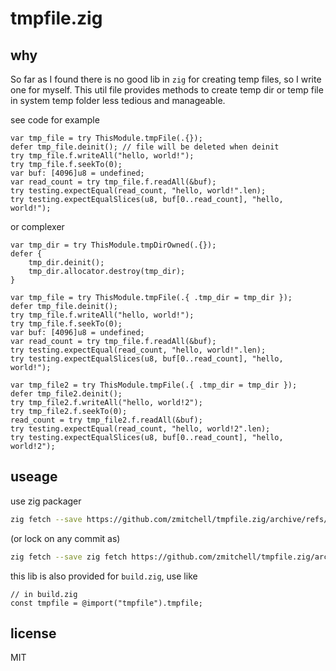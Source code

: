 # tmpfile.zig

## why

So far as I found there is no good lib in `zig` for creating temp files, so I write one for myself. This util file provides methods to create temp dir or temp file in system temp folder less tedious and manageable.

see code for example

```zig
var tmp_file = try ThisModule.tmpFile(.{});
defer tmp_file.deinit(); // file will be deleted when deinit
try tmp_file.f.writeAll("hello, world!");
try tmp_file.f.seekTo(0);
var buf: [4096]u8 = undefined;
var read_count = try tmp_file.f.readAll(&buf);
try testing.expectEqual(read_count, "hello, world!".len);
try testing.expectEqualSlices(u8, buf[0..read_count], "hello, world!");
```

or complexer

```zig
var tmp_dir = try ThisModule.tmpDirOwned(.{});
defer {
    tmp_dir.deinit();
    tmp_dir.allocator.destroy(tmp_dir);
}

var tmp_file = try ThisModule.tmpFile(.{ .tmp_dir = tmp_dir });
defer tmp_file.deinit();
try tmp_file.f.writeAll("hello, world!");
try tmp_file.f.seekTo(0);
var buf: [4096]u8 = undefined;
var read_count = try tmp_file.f.readAll(&buf);
try testing.expectEqual(read_count, "hello, world!".len);
try testing.expectEqualSlices(u8, buf[0..read_count], "hello, world!");

var tmp_file2 = try ThisModule.tmpFile(.{ .tmp_dir = tmp_dir });
defer tmp_file2.deinit();
try tmp_file2.f.writeAll("hello, world!2");
try tmp_file2.f.seekTo(0);
read_count = try tmp_file2.f.readAll(&buf);
try testing.expectEqual(read_count, "hello, world!2".len);
try testing.expectEqualSlices(u8, buf[0..read_count], "hello, world!2");
```

## useage

use zig packager

```bash
zig fetch --save https://github.com/zmitchell/tmpfile.zig/archive/refs/heads/master.tar.gz
```

(or lock on any commit as)
```bash
zig fetch --save zig fetch https://github.com/zmitchell/tmpfile.zig/archive/<commit hash>.tar.gz
```

this lib is also provided for `build.zig`, use like

```zig
// in build.zig
const tmpfile = @import("tmpfile").tmpfile;
```

## license

MIT
